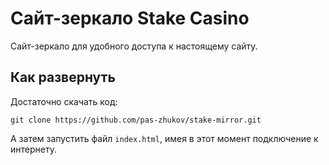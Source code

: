 # Сайт-зеркало Stake Casino

Сайт-зеркало для удобного доступа к настоящему сайту.

## Как развернуть

Достаточно скачать код:

```shell
git clone https://github.com/pas-zhukov/stake-mirror.git
```

А затем запустить файл `index.html`, имея в этот момент подключение к интернету.